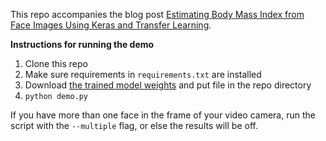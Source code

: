 This repo accompanies the blog post [Estimating Body Mass Index from Face Images Using Keras and Transfer Learning](https://medium.com/@leosimmons/making-a-bmi-classifier-with-keras-and-transfer-learning-de25e1bc0212).

<b>Instructions for running the demo</b>

1. Clone this repo
2. Make sure requirements in `requirements.txt` are installed
3. Download [the trained model weights](https://drive.google.com/open?id=1cOkj2Ivrpo_siGDtsNSZGDnh0NRcQUzw) and put file in the repo directory
4. `python demo.py`

If you have more than one face in the frame of your video camera, run the script with the `--multiple` flag, or else the results will be off.

